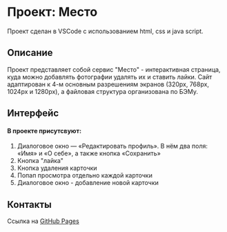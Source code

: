 # Проект: Место
Проект сделан в VSCode с использованием html, css и java script.

## Описание
Проект представляет собой сервис "Место" - интерактивная страница, куда можно добавлять фотографии
удалять их и ставить лайки.
Сайт адаптирован к 4-м основным разрешениям экранов (320px, 768px, 1024px и 1280px), а файловая структура
организована по БЭМу.

## Интерфейс 

#### В проекте присутсвуют:
1. Диалоговое окно — «Редактировать профиль». В нём два поля: «Имя» и «О себе», а также кнопка «Сохранить»
2. Кнопка "лайка"
3. Кнопка удаления карточки
4. Попап просмотра отдельно каждой карточки
5. Диалоговое окно - добавление новой карточки

## Контакты
Ссылка на [GitHub Pages](https://notpolina.github.io/mesto-project-ff/)